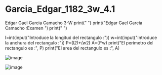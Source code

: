 # Garcia_Edgar_1182_3w_4.1
Edgar Gael Garcia Camacho 3-W
print(" ")
print("Edgar Gael Garcia Camacho :Examen ")
print(" ") 

l=int(input("Introduce la longitud del rectangulo :"))
w=int(input("Introduce la anchura del rectangulo :"))
P=(l*2)+(w*2)
A=(l*w)
print("El perimetro del rectangulo es :", P)
print("El area del rectangulo es :", A)

![image](https://github.com/user-attachments/assets/b1f02f74-620c-489e-8a2b-8b8ee9de1c00)

![image](https://github.com/user-attachments/assets/ee07064b-2723-4431-afe0-14777090cdaf)

